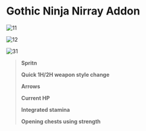 # Gothic Ninja Nirray Addon

![11](http://nirray.bplaced.net/Download/Github/g111/1.png)

![12](http://nirray.bplaced.net/Download/Github/g111/2.png)

![31](http://nirray.bplaced.net/Download/Github/g111/3.png)

>**Spritn**
>
>**Quick 1H/2H weapon style change**
>
>**Arrows**
>
>**Current HP**
>
>**Integrated stamina**
>
>**Opening chests using strength**
